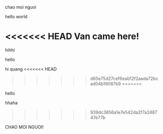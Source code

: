 chao moi nguoi

hello world

<<<<<<< HEAD
Van came here!
=======
hihhi

hello

hi quang
<<<<<<< HEAD
>>>>>>> d65e75d27cef6eab12f2aada72bcad04b19087b9
=======

hello

hhaha
>>>>>>> 939dc3856a1e7e542da2f7a248747e77b

CHAO MOI NGUOI!